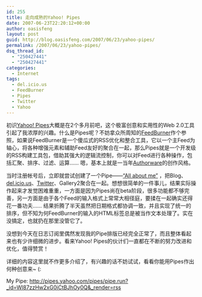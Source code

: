 ```yaml
---
id: 255
title: 走向成熟的Yahoo! Pipes
date: 2007-06-23T22:20:12+00:00
author: oasisfeng
layout: post
guid: http://blog.oasisfeng.com/2007/06/23/yahoo-pipes/
permalink: /2007/06/23/yahoo-pipes/
dsq_thread_id:
  - "250427441"
  - "250427441"
categories:
  - Internet
tags:
  - del.icio.us
  - FeedBurner
  - Pipes
  - Twitter
  - Yahoo
---
```

初识[Yahoo! Pipes](http://pipes.yahoo.com/)大概是在2个多月前吧，这个极富创意和实用性的Web 2.0工具引起了我浓厚的兴趣。什么是Pipes呢？不妨拿众所周知的[FeedBurner](http://www.feedburner.com/)作个参照，如果说FeedBurner是一个傻瓜式的RSS优化和整合工具，它以一个主Feed为轴心，将各种增强元素和辅助Feed友好的聚合在一起，那么Pipes就是一个开发级的RSS构建工具包，借助其强大的逻辑流控制，你可以对Feed进行各种操作，包括汇聚、排序、过滤、运算…… 嗯，基本上就是一当年[Authorware](http://www.adobe.com/products/authorware/)的创作风格。

当时注册帐号后，立即就尝试创建了一个Pipe——<a href="http://pipes.yahoo.com/pipes/pipe.run?_id=Wl87zzHw2xG0iCtBJhOy0Q&_render=rss" target="_blank">“All about me”</a> ，把Blog、<a href="http://del.icio.us/" target="_blank">del.icio.us</a>、<a href="http://www.twitter.com/" target="_blank">Twitter</a>、Gallery2聚合在一起。想想很简单的一件事儿，结果实际操作起来才发觉困难重重，一方面是因为Pipes尚在beta阶段，很多功能都不够完善，另一方面是由于各个Feed的输入格式上常常大相径庭，要揉在一起确实还得花一番功夫…… 结果折腾了半天虽然把日期格式都协调一致，并且实现了统一的排序，但不知为何FeedBurner的输入的HTML标签总是被当作文本处理了。实在没搞定，也就扔在那里没管它了。

没想到今天在日志订阅里偶然发现我的Pipe排版已经完全正常了，而且整体看起来也有少许细微的进步。看来Yahoo! Pipes的伙计们一直都在不断的努力改进和优化，值得赞赏！

详细的内容这里就不作更多介绍了，有兴趣的话不妨试试，看看你能用Pipes作出何种创意来~ (:

My Pipe: <a href="http://pipes.yahoo.com/pipes/pipe.run?_id=Wl87zzHw2xG0iCtBJhOy0Q&_render=rss" target="_blank">http://pipes.yahoo.com/pipes/pipe.run?_id=Wl87zzHw2xG0iCtBJhOy0Q&_render=rss</a>